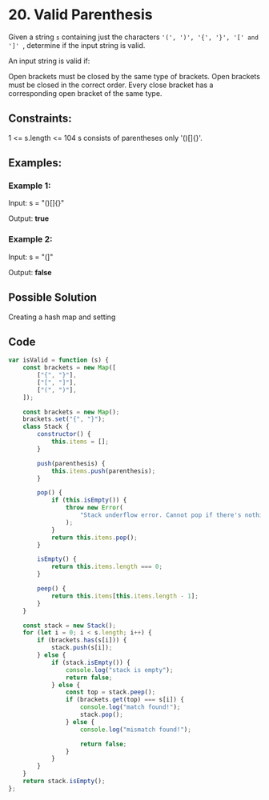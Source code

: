 # 20. Valid Parenthesis

Given a string `s` containing just the characters `'(', ')', '{', '}', '[' and ']' `, determine if the input string is valid.

An input string is valid if:

Open brackets must be closed by the same type of brackets.
Open brackets must be closed in the correct order.
Every close bracket has a corresponding open bracket of the same type.

## Constraints:

1 <= s.length <= 104
s consists of parentheses only '()[]{}'.

## Examples:

### Example 1:

Input: s = "()[]{}"

Output: **true**

### Example 2:

Input: s = "(]"

Output: **false**

## Possible Solution

Creating a hash map and setting

## Code

```javascript
var isValid = function (s) {
	const brackets = new Map([
		["{", "}"],
		["[", "]"],
		["(", ")"],
	]);

	const brackets = new Map();
	brackets.set("{", "}");
	class Stack {
		constructor() {
			this.items = [];
		}

		push(parenthesis) {
			this.items.push(parenthesis);
		}

		pop() {
			if (this.isEmpty()) {
				throw new Error(
					"Stack underflow error. Cannot pop if there's nothing to pop."
				);
			}
			return this.items.pop();
		}

		isEmpty() {
			return this.items.length === 0;
		}

		peep() {
			return this.items[this.items.length - 1];
		}
	}

	const stack = new Stack();
	for (let i = 0; i < s.length; i++) {
		if (brackets.has(s[i])) {
			stack.push(s[i]);
		} else {
			if (stack.isEmpty()) {
				console.log("stack is empty");
				return false;
			} else {
				const top = stack.peep();
				if (brackets.get(top) === s[i]) {
					console.log("match found!");
					stack.pop();
				} else {
					console.log("mismatch found!");

					return false;
				}
			}
		}
	}
	return stack.isEmpty();
};
```
